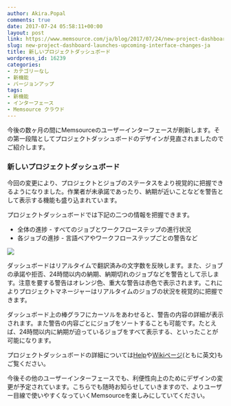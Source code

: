 ```yaml
---
author: Akira.Popal
comments: true
date: 2017-07-24 05:58:11+00:00
layout: post
link: https://www.memsource.com/ja/blog/2017/07/24/new-project-dashboard-launches-upcoming-interface-changes-ja/
slug: new-project-dashboard-launches-upcoming-interface-changes-ja
title: 新しいプロジェクトダッシュボード
wordpress_id: 16239
categories:
- カテゴリーなし
- 新機能
- バージョンアップ
tags:
- 新機能
- インターフェース
- Memsource クラウド
---
```




今後の数ヶ月の間にMemsourceのユーザーインターフェースが刷新します。その第一段階としてプロジェクトダッシュボードのデザインが見直されましたのでご紹介します。

<!-- more -->


### 新しいプロジェクトダッシュボード


今回の変更により、プロジェクトとジョブのステータスをより視覚的に把握できるようになりました。作業者が未承諾であったり、納期が近いことなどを警告として表示する機能も盛り込まれています。

プロジェクトダッシュボードでは下記の二つの情報を把握できます。
- 全体の進捗 - すべてのジョブとワークフローステップの進行状況
- 各ジョブの進捗 - 言語ペアやワークフローステップごとの警告など

[![](http://www.memsource.com/wp-content/uploads/2017/07/Project-Dashboards.png)](http://www.memsource.com/wp-content/uploads/2017/07/Project-Dashboards.png)

ダッシュボードはリアルタイムで翻訳済みの文字数を反映します。また、ジョブの承諾や拒否、24時間以内の納期、納期切れのジョブなどを警告として示します。注意を要する警告はオレンジ色、重大な警告は赤色で表示されます。これによりプロジェクトマネージャーはリアルタイムのジョブの状況を視覚的に把握できます。

ダッシュボード上の棒グラフにカーソルをあわせると、警告の内容の詳細が表示されます。また警告の内容ごとにジョブをソートすることも可能です。たとえば、24時間以内に納期が迫っているジョブをすべて表示する、といったことが可能になります。

プロジェクトダッシュボードの詳細については[Help](https://help.memsource.com/hc/en-us/articles/115003483732-Understanding-Memsource-Project-Dashboards)や[Wikiページ](https://wiki.memsource.com/wiki/Memsource_Cloud_User_Manual#Project_Dashboard)(ともに英文)もご覧ください。

今後その他のユーザーインターフェースでも、利便性向上のためにデザインの変更が予定されています。こちらでも随時お知らせしていきますので、よりユーザー目線で使いやすくなっていくMemsourceを楽しみにしていてください。


